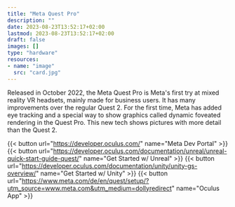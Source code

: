 ```yaml
---
title: "Meta Quest Pro"
description: ""
date: 2023-08-23T13:52:17+02:00
lastmod: 2023-08-23T13:52:17+02:00
draft: false
images: []
type: "hardware"
resources:
- name: "image"
  src: "card.jpg"
---
```

Released in October 2022, the Meta Quest Pro is Meta's first try at mixed reality VR headsets, mainly made for business users. It has many improvements over the regular Quest 2. For the first time, Meta has added eye tracking and a special way to show graphics called dynamic foveated rendering in the Quest Pro. This new tech shows pictures with more detail than the Quest 2.

{{< button url="https://developer.oculus.com/" name="Meta Dev Portal" >}}
{{< button url="https://developer.oculus.com/documentation/unreal/unreal-quick-start-guide-quest/" name="Get Started w/ Unreal" >}}
{{< button url="https://developer.oculus.com/documentation/unity/unity-gs-overview/" name="Get Started w/ Unity" >}}
{{< button url="https://www.meta.com/de/en/quest/setup/?utm_source=www.meta.com&utm_medium=dollyredirect" name="Oculus App" >}}
